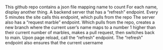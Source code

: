 This github repo contains a json file mapping name to count
For each name, display another thing. 
A backend server that has a “refresh” endpoint. Every 5 minutes the site calls this endpoint, which pulls from the repo
The server also has a “request marble” endpoint. Which pulls from the repo, creates a new branch where the current user’s name maps to a number 1 higher than their current number of marbles, makes a pull request, then switches back to main. 
Upon page reload, call the “refresh” endpoint.
The “refresh” endpoint also ensures that the current username 
